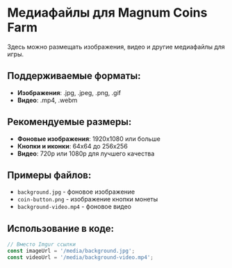 # Медиафайлы для Magnum Coins Farm

Здесь можно размещать изображения, видео и другие медиафайлы для игры.

## Поддерживаемые форматы:
- **Изображения**: .jpg, .jpeg, .png, .gif
- **Видео**: .mp4, .webm

## Рекомендуемые размеры:
- **Фоновые изображения**: 1920x1080 или больше
- **Кнопки и иконки**: 64x64 до 256x256
- **Видео**: 720p или 1080p для лучшего качества

## Примеры файлов:
- `background.jpg` - фоновое изображение
- `coin-button.png` - изображение кнопки монеты
- `background-video.mp4` - фоновое видео

## Использование в коде:
```javascript
// Вместо Imgur ссылки
const imageUrl = '/media/background.jpg';
const videoUrl = '/media/background-video.mp4';
```

